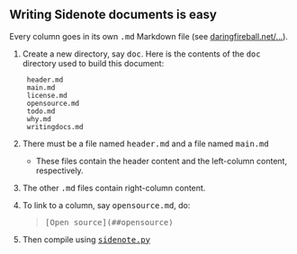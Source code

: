 Writing Sidenote documents is easy
----------------------------------

Every column goes in its own <tt>.md</tt> Markdown file (see [daringfireball.net/...](http://daringfireball.net/projects/markdown/)).

1. Create a new directory, say <tt>doc</tt>.
   Here is the contents of the <tt>doc</tt> directory used to build this document:

        header.md
        main.md
        license.md
        opensource.md
        todo.md
        why.md
        writingdocs.md

2. There must be a file named <tt>header.md</tt> and a file named <tt>main.md</tt>
    * These files contain the header content and the left-column content, respectively.
3. The other <tt>.md</tt> files contain right-column content.
4. To link to a column, say <tt>opensource.md</tt>,  do:

   > <tt>&#91;Open source](&#35;&#35;opensource)</tt>

5. Then compile using <tt>[sidenote.py](##commandline)</tt>